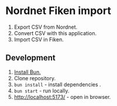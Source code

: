 # Nordnet Fiken import

1. Export CSV from Nordnet.
2. Convert CSV with this application.
3. Import CSV in Fiken.

## Development

1. [Install Bun.](https://bun.sh)
2. Clone repository.
3. `bun install` - install dependencies .
4. `bun start` - run locally.
5. [http://localhost:5173/](http://localhost:5173/) - open in browser.
